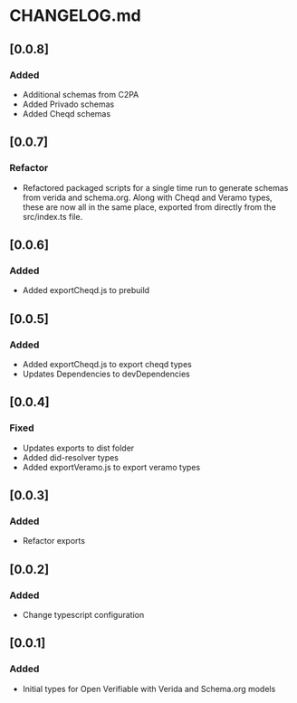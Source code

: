 # CHANGELOG.md

## [0.0.8]
### Added
- Additional schemas from C2PA
- Added Privado schemas
- Added Cheqd schemas

## [0.0.7]
### Refactor
- Refactored packaged scripts for a single time run to generate schemas from verida and schema.org. Along with Cheqd and Veramo types, these are now all in the same place, exported from directly from the src/index.ts file.

## [0.0.6]
### Added
- Added exportCheqd.js to prebuild

## [0.0.5]
### Added
- Added exportCheqd.js to export cheqd types
- Updates Dependencies to devDependencies

## [0.0.4]
### Fixed
- Updates exports to dist folder
- Added did-resolver types
- Added exportVeramo.js to export veramo types

## [0.0.3]
### Added
- Refactor exports


## [0.0.2]
### Added
- Change typescript configuration


## [0.0.1]
### Added
- Initial types for Open Verifiable with Verida and Schema.org models
